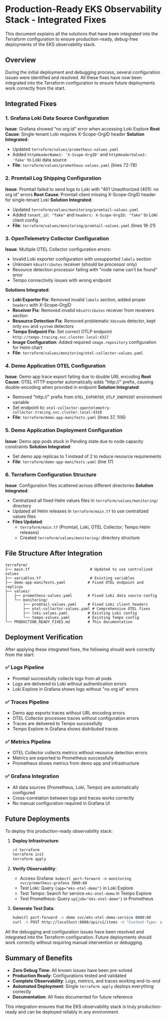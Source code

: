 # Production-Ready EKS Observability Stack - Integrated Fixes

This document explains all the solutions that have been integrated into the Terraform configuration to ensure production-ready, debug-free deployments of the EKS observability stack.

## Overview

During the initial deployment and debugging process, several configuration issues were identified and resolved. All these fixes have now been integrated into the Terraform configuration to ensure future deployments work correctly from the start.

## Integrated Fixes

### 1. Grafana Loki Data Source Configuration
**Issue**: Grafana showed "no org id" error when accessing Loki Explore
**Root Cause**: Single-tenant Loki requires X-Scope-OrgID header
**Solution Integrated**: 
- Updated `terraform/values/prometheus-values.yaml`
- Added `httpHeaderName1: 'X-Scope-OrgID'` and `httpHeaderValue1: 'fake'` to Loki data source
- **File**: `terraform/values/prometheus-values.yaml` (lines 72-78)

### 2. Promtail Log Shipping Configuration  
**Issue**: Promtail failed to send logs to Loki with "401 Unauthorized (401): no org id" errors
**Root Cause**: Promtail client missing X-Scope-OrgID header for single-tenant Loki
**Solution Integrated**:
- Updated `terraform/values/monitoring/promtail-values.yaml`
- Added `tenant_id: "fake"` and `headers: X-Scope-OrgID: "fake"` to Loki client config
- **File**: `terraform/values/monitoring/promtail-values.yaml` (lines 18-21)

### 3. OpenTelemetry Collector Configuration
**Issue**: Multiple OTEL Collector configuration errors:
- Invalid Loki exporter configuration with unsupported `labels` section
- Unknown `k8sattributes` receiver (should be processor only)
- Resource detection processor failing with "node name can't be found" error
- Tempo connectivity issues with wrong endpoint

**Solutions Integrated**:
- **Loki Exporter Fix**: Removed invalid `labels` section, added proper `headers` with X-Scope-OrgID
- **Receiver Fix**: Removed invalid `k8sattributes` receiver from receivers section
- **Resource Detection Fix**: Removed problematic `k8snode` detector, kept only `env` and `system` detectors
- **Tempo Endpoint Fix**: Set correct OTLP endpoint `http://tempo.tracing.svc.cluster.local:4317`
- **Image Configuration**: Added required `image.repository` configuration for Helm chart
- **File**: `terraform/values/monitoring/otel-collector-values.yaml`

### 4. Demo Application OTEL Configuration
**Issue**: Demo app trace export failing due to double URL encoding
**Root Cause**: OTEL HTTP exporter automatically adds "http://" prefix, causing double-encoding when provided in endpoint
**Solution Integrated**:
- Removed "http://" prefix from `OTEL_EXPORTER_OTLP_ENDPOINT` environment variable
- Set endpoint to: `otel-collector-opentelemetry-collector.tracing.svc.cluster.local:4318`
- **File**: `terraform/demo-app-manifests.yaml` (lines 37, 106)

### 5. Demo Application Deployment Configuration
**Issue**: Demo app pods stuck in Pending state due to node capacity constraints
**Solution Integrated**:
- Set demo app replicas to 1 instead of 2 to reduce resource requirements
- **File**: `terraform/demo-app-manifests.yaml` (line 17)

### 6. Terraform Configuration Structure
**Issue**: Configuration files scattered across different directories
**Solution Integrated**:
- Centralized all fixed Helm values files in `terraform/values/monitoring/` directory
- Updated all Helm releases in `terraform/main.tf` to use centralized values files
- **Files Updated**:
  - `terraform/main.tf` (Promtail, Loki, OTEL Collector, Tempo Helm releases)
  - Created `terraform/values/monitoring/` directory structure

## File Structure After Integration

```
terraform/
├── main.tf                           # Updated to use centralized values
├── variables.tf                      # Existing variables
├── demo-app-manifests.yaml          # Fixed OTEL endpoint and replicas
├── values/
│   ├── prometheus-values.yaml       # Fixed Loki data source config
│   └── monitoring/
│       ├── promtail-values.yaml     # Fixed Loki client headers
│       ├── otel-collector-values.yaml # Comprehensive OTEL fixes
│       ├── loki-values.yaml         # Existing Loki config
│       └── tempo-values.yaml        # Existing Tempo config
└── PRODUCTION_READY_FIXES.md        # This documentation
```

## Deployment Verification

After applying these integrated fixes, the following should work correctly from the start:

### ✅ Logs Pipeline
- Promtail successfully collects logs from all pods
- Logs are delivered to Loki without authentication errors
- Loki Explore in Grafana shows logs without "no org id" errors

### ✅ Traces Pipeline  
- Demo app exports traces without URL encoding errors
- OTEL Collector processes traces without configuration errors
- Traces are delivered to Tempo successfully
- Tempo Explore in Grafana shows distributed traces

### ✅ Metrics Pipeline
- OTEL Collector collects metrics without resource detection errors
- Metrics are exported to Prometheus successfully
- Prometheus shows metrics from demo app and infrastructure

### ✅ Grafana Integration
- All data sources (Prometheus, Loki, Tempo) are automatically configured
- Cross-correlation between logs and traces works correctly
- No manual configuration required in Grafana UI

## Future Deployments

To deploy this production-ready observability stack:

1. **Deploy Infrastructure**:
   ```bash
   cd terraform
   terraform init
   terraform apply
   ```

2. **Verify Observability**:
   - Access Grafana: `kubectl port-forward -n monitoring svc/prometheus-grafana 3000:80`
   - Test Loki: Query `{app="eks-otel-demo"}` in Loki Explore
   - Test Tempo: Search for service `eks-otel-demo` in Tempo Explore
   - Test Prometheus: Query `up{job="eks-otel-demo"}` in Prometheus

3. **Generate Test Data**:
   ```bash
   kubectl port-forward -n demo svc/eks-otel-demo-service 8080:80
   curl -X POST http://localhost:8080/api/v1/items -H "Content-Type: application/json" -d '{"name": "test", "description": "test"}'
   ```

All the debugging and configuration issues have been resolved and integrated into the Terraform configuration. Future deployments should work correctly without requiring manual intervention or debugging.

## Summary of Benefits

- **Zero Debug Time**: All known issues have been pre-solved
- **Production Ready**: Configurations tested and validated
- **Complete Observability**: Logs, metrics, and traces working end-to-end
- **Automated Deployment**: Single `terraform apply` deploys everything correctly
- **Documentation**: All fixes documented for future reference

This integration ensures that the EKS observability stack is truly production-ready and can be deployed reliably in any environment.
